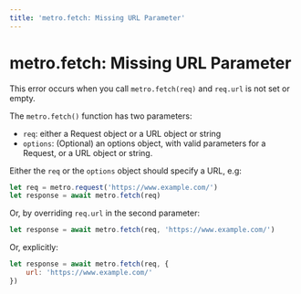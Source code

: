 ```yaml
---
title: 'metro.fetch: Missing URL Parameter'
---
```

# metro.fetch: Missing URL Parameter

This error occurs when you call `metro.fetch(req)` and `req.url` is not set or empty.

The `metro.fetch()` function has two parameters:
- `req`: either a Request object or a URL object or string
- `options`: (Optional) an options object, with valid parameters for a Request,  or a URL object or string.

Either the `req` or the `options` object should specify a URL, e.g:

```javascript
let req = metro.request('https://www.example.com/')
let response = await metro.fetch(req)
```

Or, by overriding `req.url` in the second parameter:

```javascript
let response = await metro.fetch(req, 'https://www.example.com/')
```

Or, explicitly:

```javascript
let response = await metro.fetch(req, { 
	url: 'https://www.example.com/' 
})
```
